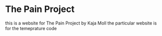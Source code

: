 # The Pain Project

this is a website for The Pain Project by Kaja Moll
the particular website is for the temeprature code
